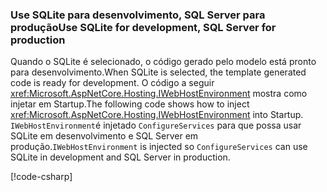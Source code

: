 ### <a name="use-sqlite-for-development-sql-server-for-production"></a><span data-ttu-id="7a90d-101">Use SQLite para desenvolvimento, SQL Server para produção</span><span class="sxs-lookup"><span data-stu-id="7a90d-101">Use SQLite for development, SQL Server for production</span></span>

<span data-ttu-id="7a90d-102">Quando o SQLite é selecionado, o código gerado pelo modelo está pronto para desenvolvimento.</span><span class="sxs-lookup"><span data-stu-id="7a90d-102">When SQLite is selected, the template generated code is ready for development.</span></span> <span data-ttu-id="7a90d-103">O código a seguir <xref:Microsoft.AspNetCore.Hosting.IWebHostEnvironment> mostra como injetar em Startup.</span><span class="sxs-lookup"><span data-stu-id="7a90d-103">The following code shows how to inject <xref:Microsoft.AspNetCore.Hosting.IWebHostEnvironment> into Startup.</span></span> <span data-ttu-id="7a90d-104">`IWebHostEnvironment`é injetado `ConfigureServices` para que possa usar SQLite em desenvolvimento e SQL Server em produção.</span><span class="sxs-lookup"><span data-stu-id="7a90d-104">`IWebHostEnvironment` is injected so `ConfigureServices` can use SQLite in development and SQL Server in production.</span></span>

[!code-csharp[](~/includes/RP/code/StartupDevProd.cs?name=snippet&highlight=5,10,14)]
